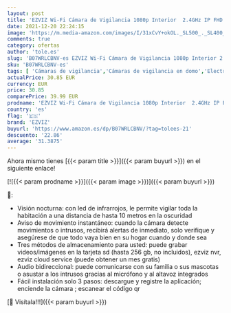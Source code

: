 ```yaml
---
layout: post
title: 'EZVIZ Wi-Fi Cámara de Vigilancia 1080p Interior  2.4GHz IP FHD Cámara de Seguridad con Visión Nocturna  Audio Bidireccional  Monitor de Bebé  Detección de Movimiento  Compatible con Alexa  C1mini'
date: 2021-12-20 22:24:15
image: 'https://m.media-amazon.com/images/I/31xCvY+okOL._SL500_._SL400_.jpg'
comments: true
category: ofertas
author: 'tole.es'
slug: 'B07WRLCBNV-es EZVIZ Wi-Fi Cámara de Vigilancia 1080p Interior 2.4GHz IP...'
sku: 'B07WRLCBNV-es'
tags: [ 'Cámaras de vigilancia','Cámaras de vigilancia en domo','Electrónica','Fotografía y videocámaras','bebé','ezviz', ]
actualPrice: 30.85 EUR
currency: EUR
price: 30.85
comparePrice: 39.99 EUR
prodname: 'EZVIZ Wi-Fi Cámara de Vigilancia 1080p Interior  2.4GHz IP FHD Cámara de Seguridad con Visión Nocturna  Audio Bidireccional  Monitor de Bebé  Detección de Movimiento  Compatible con Alexa  C1mini'
country: 'es'
flag: '🇪🇸'
brand: 'EZVIZ'
buyurl: 'https://www.amazon.es/dp/B07WRLCBNV/?tag=tolees-21'
descuento: '22.86'
average: '31.3875'
---
```


Ahora mismo tienes [{{< param title >}}]({{< param buyurl >}}) en el siguiente enlace!

[![{{< param prodname >}}]({{< param image >}})]({{< param buyurl >}})

🔎:

- Visión nocturna: con led de infrarrojos, le permite vigilar toda la habitación a una distancia de hasta 10 metros en la oscuridad
- Aviso de movimiento instantáneo: cuando la cámara detecte movimientos o intrusos, recibirá alertas de inmediato, solo verifique y asegúrese de que todo vaya bien en su hogar cuando y donde sea
- Tres métodos de almacenamiento para usted: puede grabar videos/imágenes en la tarjeta sd (hasta 256 gb, no incluidos), ezviz nvr, ezviz cloud service (puede obtener un mes gratis)
- Audio bidireccional: puede comunicarse con su familia o sus mascotas o asustar a los intrusos gracias al micrófono y al altavoz integrados
- Fácil instalación solo 3 pasos: descargue y registre la aplicación; enciende la cámara ; escanear el código qr

[🛒 Visítala!!!]({{< param buyurl >}})
